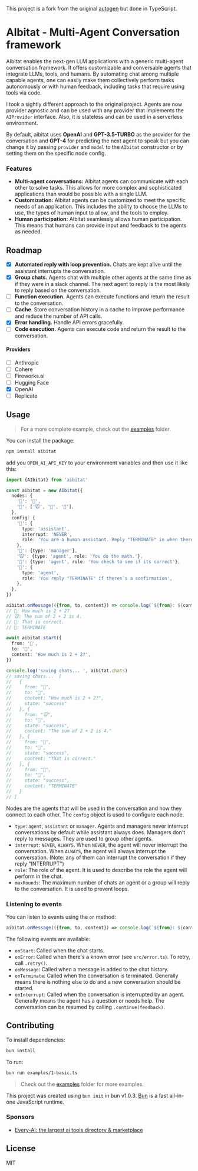 This project is a fork from the original
[autogen](https://github.com/microsoft/autogen) but done in TypeScript.

# AIbitat - Multi-Agent Conversation framework

AIbitat enables the next-gen LLM applications with a generic multi-agent
conversation framework. It offers customizable and conversable agents that
integrate LLMs, tools, and humans. By automating chat among multiple capable
agents, one can easily make them collectively perform tasks autonomously or with
human feedback, including tasks that require using tools via code.

I took a sightly different approach to the original project. Agents are now
provider agnostic and can be used with any provider that implements the
`AIProvider` interface. Also, it is stateless and can be used in a serverless
environment.

By default, aibitat uses **OpenAI** and **GPT-3.5-TURBO** as the provider for
the conversation and **GPT-4** for predicting the next agent to speak but you
can change it by passing `provider` and `model` to the `AIbitat` constructor or
by setting them on the specific node config.

### Features

- **Multi-agent conversations:** AIbitat agents can communicate with each other
  to solve tasks. This allows for more complex and sophisticated applications
  than would be possible with a single LLM.
- **Customization:** AIbitat agents can be customized to meet the specific needs
  of an application. This includes the ability to choose the LLMs to use, the
  types of human input to allow, and the tools to employ.
- **Human participation:** AIbitat seamlessly allows human participation. This
  means that humans can provide input and feedback to the agents as needed.

## Roadmap

- [x] **Automated reply with loop prevention.** Chats are kept alive until the
      assistant interrupts the conversation.
- [x] **Group chats.** Agents chat with multiple other agents at the same time
      as if they were in a slack channel. The next agent to reply is the most
      likely to reply based on the conversation.
- [ ] **Function execution.** Agents can execute functions and return the result
      to the conversation.
- [ ] **Cache**. Store conversation history in a cache to improve performance
      and reduce the number of API calls.
- [x] **Error handling.** Handle API errors gracefully.
- [ ] **Code execution.** Agents can execute code and return the result to the
      conversation.

#### Providers

- [ ] Anthropic
- [ ] Cohere
- [ ] Fireworks.ai
- [ ] Hugging Face
- [x] OpenAI
- [ ] Replicate

## Usage

> For a more complete example, check out the [examples](./examples) folder.

You can install the package:

```bash
npm install aibitat
```

add you `OPEN_AI_API_KEY` to your environment variables and then use it like
this:

```ts
import {AIbitat} from 'aibitat'

const aibitat = new AIbitat({
  nodes: {
    '🧑': '🤖',
    '🤖': ['🐭', '🦁', '🐶'],
  },
  config: {
    '🧑': {
      type: 'assistant',
      interrupt: 'NEVER',
      role: 'You are a human assistant. Reply "TERMINATE" in when there is a correct answer.',
    },
    '🤖': {type: 'manager'},
    '🐭': {type: 'agent', role: 'You do the math.'},
    '🦁': {type: 'agent', role: 'You check to see if its correct'},
    '🐶': {
      type: 'agent',
      role: 'You reply "TERMINATE" if theres`s a confirmation',
    },
  },
})

aibitat.onMessage(({from, to, content}) => console.log(`${from}: ${content}`))
// 🧑: How much is 2 + 2?
// 🐭: The sum of 2 + 2 is 4.
// 🦁: That is correct.
// 🐶: TERMINATE

await aibitat.start({
  from: '🧑',
  to: '🤖',
  content: 'How much is 2 + 2?',
})

console.log('saving chats... ', aibitat.chats)
// saving chats...  [
//   {
//     from: "🧑",
//     to: "🤖",
//     content: "How much is 2 + 2?",
//     state: "success"
//   }, {
//     from: "🐭",
//     to: "🤖",
//     state: "success",
//     content: "The sum of 2 + 2 is 4."
//   }, {
//     from: "🦁",
//     to: "🤖",
//     state: "success",
//     content: "That is correct."
//   }, {
//     from: "🐶",
//     to: "🤖",
//     state: "success",
//     content: "TERMINATE"
//   }
// ]
```

Nodes are the agents that will be used in the conversation and how they connect
to each other. The `config` object is used to configure each node.

- `type`: `agent`, `assistant` or `manager`. Agents and managers never interrupt
  conversations by default while assistant always does. Managers don't reply to
  messages. They are used to group other agents.
- `interrupt`: `NEVER`, `ALWAYS`. When `NEVER`, the agent will never interrupt
  the conversation. When `ALWAYS`, the agent will always interrupt the
  conversation. (Note: any of them can interrupt the conversation if they reply
  "INTERRUPT")
- `role`: The role of the agent. It is used to describe the role the agent will
  perform in the chat.
- `maxRounds`: The maximum number of chats an agent or a group will reply to the
  conversation. It is used to prevent loops.

### Listening to events

You can listen to events using the `on` method:

```ts
aibitat.onMessage(({from, to, content}) => console.log(`${from}: ${content}`))
```

The following events are available:

- `onStart`: Called when the chat starts.
- `onError`: Called when there's a known error (see `src/error.ts`). To retry,
  call `.retry()`.
- `onMessage`: Called when a message is added to the chat history.
- `onTerminate`: Called when the conversation is terminated. Generally means
  there is nothing else to do and a new conversation should be started.
- `onInterrupt`: Called when the conversation is interrupted by an agent.
  Generally means the agent has a question or needs help. The conversation can
  be resumed by calling `.continue(feedback)`.

## Contributing

To install dependencies:

```bash
bun install
```

To run:

```bash
bun run examples/1-basic.ts
```

> Check out the [examples](./examples) folder for more examples.

This project was created using `bun init` in bun v1.0.3. [Bun](https://bun.sh)
is a fast all-in-one JavaScript runtime.

### Sponsors

- [Every-AI: the largest ai tools directory & marketplace](http://www.every-ai.com)

## License

MIT

